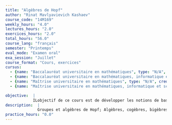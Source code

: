 ```yaml
---
title: "Algèbres de Hopf"
author: "Rinat Mavlyavievich Kashaev"
course_code: "14M169"
weekly_hours: "4.0"
lectures_hours: "2.0"
exercices_hours: "2.0"
total_hours: "56.0"
course_lang: "français"
semester: "Printemps"
eval_mode: "Examen oral"
exa_session: "Juillet"
course_format: "Cours, exercices"
cursus:
  - {name: "Baccalauréat universitaire en mathématiques", type: "N/A", credits: "6.0"}
  - {name: "Baccalauréat universitaire en mathématiques, informatique et sciences numériques", type: "N/A", credits: "6.0"}
  - {name: "Maîtrise universitaire en mathématiques", type: "N/A", credits: "6.0"}
  - {name: "Maîtrise universitaire en mathématiques, informatique et sciences numériques", type: "N/A", credits: "6.0"}

objective:  |
            ILobjectif de ce cours est de développer les notions de base de la théorie dalgèbres de Hopf. Etant un complément à la théorie des groupes, le cours sera particulièrement utile en topologie quantique, physique mathématique, physique théorique.
description:  |
              Groupes et algèbres de Hopf; Algèbres, cogèbres, bigèbres; Lalgèbre de convolution; Le dual restreint dune algèbre; Le double quantique; Equation de Yang - Baxter.
practice_hours: "0.0"
---
```

